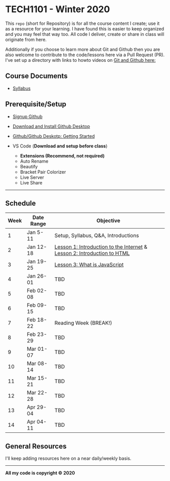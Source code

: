 # TECH1101 - Winter 2020

This `repo` (short for Repository) is for all the course content I create; use it as a resource for your learning. I have found this is easier to keep organized and you may feel that way too. All code I deliver, create or share in class will originate from here.

Additionally if you choose to learn more about Git and Github then you are also welcome to contribute to the code/lessons here via a Pull Request (PR). I've set up a directory with links to howto videos on [Git and Github here:](/master-resources/github)

## Course Documents
* [Syllabus](https://bowvalley-my.sharepoint.com/:w:/g/personal/rkondrat_bowvalleycollege_ca/EVrcGiqIuqxEg2lxwWdFlAYBacM7wEV4K99MXIwW5wpXuw?e=mzG7jZ)

## Prerequisite/Setup

* [Signup Github](https://github.com/)
* [Download and Install Github Desktop](https://desktop.github.com/)
* [Github/Github Deskotp: Getting Started](https://help.github.com/en/desktop/getting-started-with-github-desktop)

* VS Code (__Download and setup before class__)
  * __Extensions (Recommend, not required)__
  * Auto Rename
  * Beautify
  * Bracket Pair Colorizer
  * Live Server
  * Live Share

---

## Schedule

| Week | Date Range | Objective |
| ---------------- | ---------------- | ---------------- |
| 1 | Jan 5-11 | Setup, Syllabus, Q&A, Introductions|
| 2 | Jan 12-18 | [Lesson 1: Introduction to the Internet](./intro1.md) & [Lesson 2: Introduction to HTML](./html/intro2.md)
| 3 | Jan 19-25 | [Lesson 3: What is JavaScript](./javascript/intro3.md)
| 4 | Jan 26-01 | TBD
| 5 | Feb 02-08 | TBD
| 6 | Feb 09-15 | TBD
| 7 | Feb 18-22 | Reading Week (BREAK!)
| 8 | Feb 23-29 | TBD
| 9 | Mar 01-07 | TBD
| 10 | Mar 08-14 | TBD
| 11 | Mar 15-21 | TBD
| 12 | Mar 22-28 | TBD
| 13 | Apr 29-04 | TBD
| 14 | Apr 04-11 | TBD

## General Resources

I'll keep adding resources here on a near daily/weekly basis.

---

__All my code is copyright &#169; 2020__
